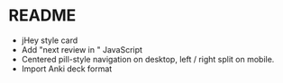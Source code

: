 # README

- jHey style card
- Add "next review in <countdown>" JavaScript
- Centered pill-style navigation on desktop, left / right split on mobile.
- Import Anki deck format
